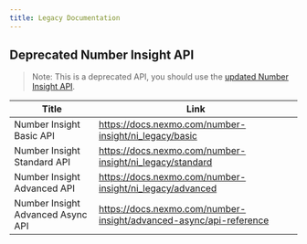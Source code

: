 ```yaml
---
title: Legacy Documentation
---
```


## Deprecated Number Insight API

> Note: This is a deprecated API, you should use the [updated Number Insight API](/number-insight).

Title | Link
-- | --
Number Insight Basic API | <https://docs.nexmo.com/number-insight/ni_legacy/basic>
Number Insight Standard API | <https://docs.nexmo.com/number-insight/ni_legacy/standard>
Number Insight Advanced API | <https://docs.nexmo.com/number-insight/ni_legacy/advanced>
Number Insight Advanced Async API | <https://docs.nexmo.com/number-insight/advanced-async/api-reference>

